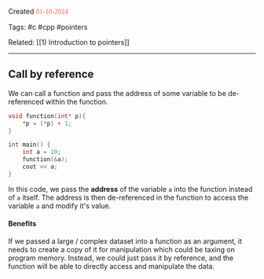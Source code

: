 
Created <font style="color:tomato; font-family:Consolas;">01-10-2024</font>

Tags: #c #cpp #pointers 

Related: [[1) Introduction to pointers]] 

****

## Call by reference

We can call a function and pass the address of some variable to be de-referenced within the function.

````c++
void function(int* p){
	*p = (*p) + 1;
}

int main() {
	int a = 10;
	function(&a);
	cout << a;
}
````

In this code, we pass the **address** of the variable `a` into the function instead of `a` itself. The address is then de-referenced in the function to access the variable `a` and modify it's value. 

#### Benefits

If we passed a large / complex dataset into a function as an argument, it needs to create a copy of it for manipulation which could be taxing on program memory. Instead, we could just pass it by reference, and the function will be able to directly access and manipulate the data.

